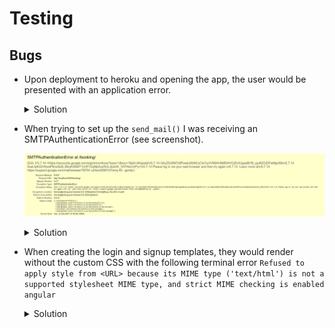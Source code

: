 # Testing

## Bugs

- Upon deployment to heroku and opening the app, the user would be presented with an application error.

    <details>
    <summary>Solution</summary>
    <br>
    The config var containing the Cloudinary link still contained "CLOUDINARY_URL=" in the value. Once this was removed the application booted properly.
    </details>

- When trying to set up the ```send_mail()``` I was receiving an SMTPAuthenticationError (see screenshot).

    ![email_send_bug](screenshots/testing/email_send_bug.png)

    <details>
    <summary>Solution</summary>
    <br>
    This was solved firstly by going to my google account and turning on the setting `Allow Less Secure Apps'. I then had to go [here](https://g.co/allowaccess) to unblock the app and allow it to log. 
    </details>

- When creating the login and signup templates, they would render without the custom CSS with the following terminal error 
```Refused to apply style from <URL> because its MIME type ('text/html') is not a supported stylesheet MIME type, and strict MIME checking is enabled angular```
    <details>
    <summary>Solution</summary>
    <br>
    Providing ```{% load static %}``` at the beginning of base.html using template tags instead of manually writing the css path caused the css to render. This required me to go through 
    all of the existing media and switch it to a static link as well. 
    </details>
